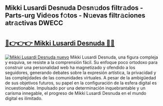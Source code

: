 ## Mikki Lusardi Desnuda D𝚎sn𝚞dos filtr𝚊dos - Parts-urg Vid𝚎os f𝚘tos - N𝚞evas filtr𝚊ciones atr𝚊ctivas DWECC

# <h2><a href="http://mbcatry.tromn.icu/?c=Mikki+Lusardi+Desnuda">🔗👉👉👉 Mikki Lusardi Desnuda 🔗🔗</a></h2>

[![Mikki Lusardi Desnuda nuevo](https://i.imgur.com/pEAQMta.gif)](http://mbcatry.tromn.icu/?c=Mikki+Lusardi+Desnuda)
Mikki Lusardi Desnuda, una figura compleja y esquiva, se resiste a la comprensión fácil. Su enfoque poco ortodoxo para construir una personalidad web ha magnetizado y ofendido a los seguidores, generando debates sobre la expresión artística, la privacidad y las complejidades de las comunidades virtuales. A pesar de la ambigüedad de sus objetivos futuros, su papel en la configuración de la esfera digital es incuestionable. Impulsado por una determinación inquebrantable y un carisma innegable, el progreso de Mikki Lusardi Desnuda en el mundo digital es ilimitado.
